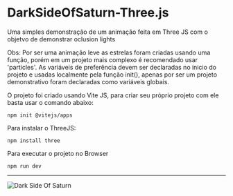 # DarkSideOfSaturn-Three.js
Uma simples demonstração de um animação feita em Three JS com o objetvo de demonstrar oclusion lights

Obs: Por ser uma animação leve as estrelas foram criadas usando uma função, porém em um projeto mais complexo é recomendado usar 'particles'. 
As variáveis de preferência devem ser declaradas no inicio do projeto e usadas localmente pela função init(), apenas por ser um projeto demonstrativo foram declaradas como variáveis globais.

O projeto foi criado usando Vite JS, para criar seu próprio projeto com ele basta usar o comando abaixo:

    npm init @vitejs/apps
    
Para instalar o ThreeJS:

    npm install three
    
Para executar o projeto no Browser    
    
    npm run dev

-------------------------------------------------------------------------------------------------------------------------------------------------------------

![Dark Side Of Saturn](https://user-images.githubusercontent.com/76456917/175180518-50734dd5-d30a-4d26-8c95-79ac76b8c3e4.png)
